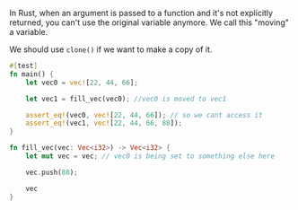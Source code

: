 In Rust, when an argument is passed to a function and it's not explicitly returned, you can't use the original variable anymore.
We call this "moving" a variable.

We should use `clone()` if we want to make a copy of it.

```rust
#[test]
fn main() {
    let vec0 = vec![22, 44, 66];

    let vec1 = fill_vec(vec0); //vec0 is moved to vec1

    assert_eq!(vec0, vec![22, 44, 66]); // so we cant access it 
    assert_eq!(vec1, vec![22, 44, 66, 88]);
}

fn fill_vec(vec: Vec<i32>) -> Vec<i32> {
    let mut vec = vec; // vec0 is being set to something else here

    vec.push(88);

    vec
}
```